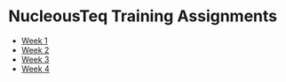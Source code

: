 # NucleousTeq Training Assignments

- [Week 1](https:https:https://github.com/Akashrajpoots14/NucleousTeq-TAsk/tree/master/TASK%201)
- [Week 2](https:https://github.com/Akashrajpoots14/NucleousTeq-TAsk/tree/master/TASK%202)
- [Week 3](https:https://github.com/Akashrajpoots14/NucleousTeq-TAsk/tree/master/TASK%202)
- [Week 4](https:https://github.com/Akashrajpoots14/NucleousTeq-TAsk/tree/master/TASK_3)
